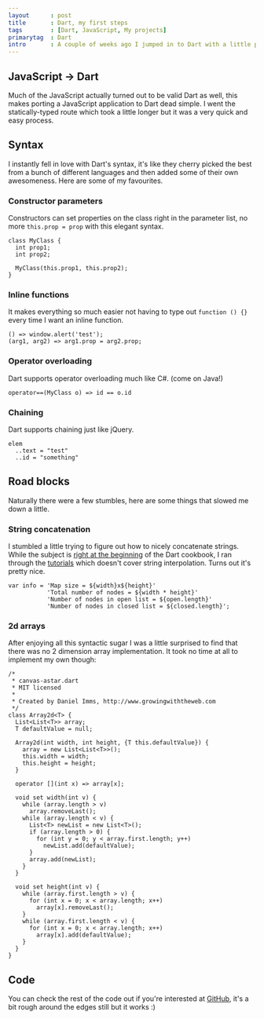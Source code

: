 ```yaml
---
layout      : post
title       : Dart, my first steps
tags        : [Dart, JavaScript, My projects]
primarytag  : Dart
intro       : A couple of weeks ago I jumped in to Dart with a little project to learn the language; to convert my <a href="/p/html5-demo.html">canvas-astar.js</a> project. I'm glad to say that what Google claims is true, since Dart borrows syntax from some common languages, it's very easy for the seasoned developer to learn. It took me around an hour of studying and then an hour of porting to get it in the state that it is.
---
```


## JavaScript &rarr; Dart

Much of the JavaScript actually turned out to be valid Dart as well, this makes porting a JavaScript application to Dart dead simple. I went the statically-typed route which took a little longer but it was a very quick and easy process.

## Syntax

I instantly fell in love with Dart's syntax, it's like they cherry picked the best from a bunch of different languages and then added some of their own awesomeness. Here are some of my favourites.

### Constructor parameters

Constructors can set properties on the class right in the parameter list, no more `this.prop = prop` with this elegant syntax. 

<!--prettify lang=dart-->
    class MyClass {
      int prop1;
      int prop2;

      MyClass(this.prop1, this.prop2);
    }

### Inline functions

It makes everything so much easier not having to type out `function () {}` every time I want an inline function. 

<!--prettify lang=dart-->
    () => window.alert('test');
    (arg1, arg2) => arg1.prop = arg2.prop;

### Operator overloading

Dart supports operator overloading much like C#. (come on Java!)

<!--prettify lang=dart-->
    operator==(MyClass o) => id == o.id

### Chaining

Dart supports chaining just like jQuery.

<!--prettify lang=dart-->
    elem
      ..text = "test"
      ..id = "something"

## Road blocks

Naturally there were a few stumbles, here are some things that slowed me down a little.

### String concatenation

I stumbled a little trying to figure out how to nicely concatenate strings. While the subject is [right at the beginning][2] of the Dart cookbook, I ran through the [tutorials][3] which doesn't cover string interpolation. Turns out it's pretty nice. 

<!--prettify lang=dart-->
    var info = 'Map size = ${width}x${height}'
               'Total number of nodes = ${width * height}'
               'Number of nodes in open list = ${open.length}'
               'Number of nodes in closed list = ${closed.length}';

### 2d arrays

After enjoying all this syntactic sugar I was a little surprised to find that there was no 2 dimension array implementation. It took no time at all to implement my own though:

<!--prettify lang=dart-->
    /* 
     * canvas-astar.dart
     * MIT licensed
     *
     * Created by Daniel Imms, http://www.growingwiththeweb.com
     */
    class Array2d<T> {
      List<List<T>> array;
      T defaultValue = null;
      
      Array2d(int width, int height, {T this.defaultValue}) {
        array = new List<List<T>>();
        this.width = width;
        this.height = height;
      }
      
      operator [](int x) => array[x];
      
      void set width(int v) {
        while (array.length > v)
          array.removeLast();
        while (array.length < v) {
          List<T> newList = new List<T>();
          if (array.length > 0) {
            for (int y = 0; y < array.first.length; y++)
              newList.add(defaultValue);
          }
          array.add(newList);
        }
      }
      
      void set height(int v) {
        while (array.first.length > v) {
          for (int x = 0; x < array.length; x++)
            array[x].removeLast();
        }
        while (array.first.length < v) {
          for (int x = 0; x < array.length; x++)
            array[x].add(defaultValue);
        }
      }
    }

## Code

You can check the rest of the code out if you're interested at [GitHub][4], it's a bit rough around the edges still but it works :)



[2]: http://www.dartlang.org/docs/cookbook/?utm_source=site&utm_medium=footer&utm_campaign=homepage#concatenating-strings
[3]: http://www.dartlang.org/docs/tutorials/
[4]: https://github.com/Tyriar/canvas-astar.dart
